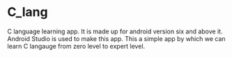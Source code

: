 # C_lang
C language learning app.
It is made up for android version six and above it.
Android Studio is used to make this app.
This a simple app by which we can learn C langauge from zero level to expert level.
